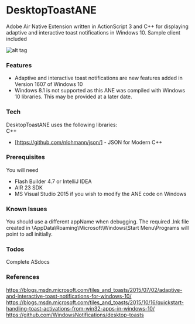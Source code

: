 # DesktopToastANE

Adobe Air Native Extension written in ActionScript 3 and C++ for displaying adaptive and interactive toast notifications in Windows 10.
Sample client included

![alt tag](https://raw.githubusercontent.com/tuarua/DesktopToastANE/master/screenshots/screenshot1.png)

### Features  
 - Adaptive and interactive toast notifications are new features added in Version 1607 of Windows 10
 - Windows 8.1 is not supported as this ANE was compiled with Windows 10 libraries. This may be provided at a later date.

### Tech

DesktopToastANE uses the following libraries:  
C++  
* [https://github.com/nlohmann/json/] - JSON for Modern C++

### Prerequisites

You will need
 
 - Flash Builder 4.7 or IntelliJ IDEA
 - AIR 23 SDK
 - MS Visual Studio 2015 if you wish to modify the ANE code on Windows


### Known Issues
You should use a different appName when debugging. The required .lnk file created in \AppData\Roaming\Microsoft\Windows\Start Menu\Programs will point to adl initially.

### Todos
Complete ASdocs

### References
https://blogs.msdn.microsoft.com/tiles_and_toasts/2015/07/02/adaptive-and-interactive-toast-notifications-for-windows-10/  
https://blogs.msdn.microsoft.com/tiles_and_toasts/2015/10/16/quickstart-handling-toast-activations-from-win32-apps-in-windows-10/
https://github.com/WindowsNotifications/desktop-toasts    
